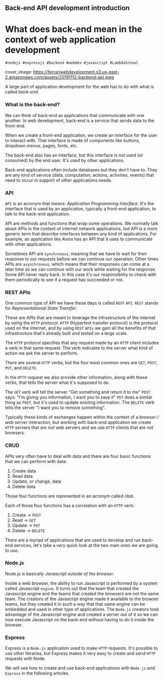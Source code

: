## Back-end API development introduction 
# What does back-end mean in the context of web application development 


    #nodejs #expressjs #backend #webdev #javascript #LambdaSchool

cover_image: https://ferrariwebdevelopment.s3.us-east-2.amazonaws.com/assets/20191112-backend-api.jpeg


A large part of application development for the web has to do with what is called *back-end*.

### What is the back-end?

We can think of back-end as applications that communicate with one another. In web development, back-end is a service that sends data to the front-end.

When we create a front-end application, we create an interface for the user to interact with. That interface is made of components like buttons, dropdown menus, pages, fonts, etc.

The back-end also has an interface, but this interface is not used (or consumed) by the end user. It's used by other applications.

Back-end applications often include databases but they don't have to. They are any kind of service (data, computation, actions, activities, events) that need to occur in support of other applications needs.

### API

`API` is an acronym that means: *Application Programming Interface*.
It's the interface that is used by an application, typically a front-end application, to talk to the back-end application.

API are methods and functions that wrap some operations.
We normally talk about APIs in the context of internet network applications, but API is a more generic term that describe interfaces between any kind of applications.
For example, an application like *Axios* has an API that it uses to communicate with other applications.

Sometimes API are `synchronous`, meaning that we have to wait for their response to our requests before we can continue our operation. Other times APIs are `asynchronous`, which means that their responses can come at a later time so we can continue with our work while waiting for the response.
Some API never reply back. In this case it's our responsibility to check with them periodically to see if a request has succeeded or not.

### REST APIs

One common type of API we have these days is called `REST` `API`.
`REST` stands for *Representational State Transfer*.

These are APIs that are meant to leverage the infrastructure of the internet by using the `HTTP` protocol.
`HTTP` (Hypertext transfer protocol) is the protocol used on the internet, and by using `REST` `APIs` we gain all the benefits of that infrastructure that's already built and tested on a large scale.

The `HTTP` protocol specifies that any request made by an `HTTP` client includes a verb in that same request. The verb indicates to the server what kind of action we ask the server to perform.

There are several `HTTP` verbs, but the four most common ones are `GET`, `POST`, `PUT`, and `DELETE`.

In the `HTTP` request we also provide other information, along with these verbs, that tells the server what it's supposed to do.

The `GET` verb will tell the server "Get something and return it to me"
`POST` says: "I'm giving you information, I want you to save it"
`PUT` does a similar thing as `POST`, but it's used to update existing information.
The `DELETE` verb tells the server "I want you to remove something".

Typically these kinds of exchanges happen within the context of a *browser / web server* interaction, but working with back-end application we create `HTTP` servers that are *not* web servers and we use `HTTP` clients that are *not* browsers.

### CRUD

APIs very often have to deal with data and there are four basic functions that we can perform with data:

1. Create data
2. Read data
3. Update, or change, data
4. Delete data

Those four functions are represented in an acronym called `CRUD`.

Each of those four functions has a correlation with an `HTTP` verb:

1. Create -> `POST`
2. Read -> `GET`
3. Update -> `PUT`
4. Delete -> `DELETE`

There are a myriad of applications that are used to develop and run back-end services, let's take a very quick look at the two main ones we are going to use.

### Node.js

Node.js is basically *Javascript outside of the browser*.

Inside a web browser, the ability to run Javascript is performed by a system called Javascript `engine`.
It turns out that the team that created the Javascript engine and the teams that created the browsers are not the same team.
The creators of the Javascript engine made it available to the browser teams, but they created it in such a way that that same engine can be embedded and used in other type of applications.
The `Node.js` creators took advantage of the Javascript engine and created a server out of it so we can now execute Javascript on the back-end without having to do it inside the browser.

### Express

Express is a `Node.js` application used to make `HTTP` requests.
It's possible to use other libraries, but Express makes it very easy to create and send `HTTP` requests with Node.

We will see how to create and use back-end applications with `Node.js` and `Express` in the following articles.